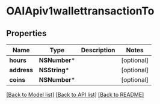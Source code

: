 # OAIApiv1wallettransactionTo

## Properties
Name | Type | Description | Notes
------------ | ------------- | ------------- | -------------
**hours** | **NSNumber*** |  | [optional] 
**address** | **NSString*** |  | [optional] 
**coins** | **NSNumber*** |  | [optional] 

[[Back to Model list]](../README.md#documentation-for-models) [[Back to API list]](../README.md#documentation-for-api-endpoints) [[Back to README]](../README.md)


